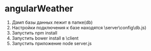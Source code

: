 # angularWeather

1. Дамп базы данных лежит в папке(db)
2. Настройки подключения к базе находятся \server\config\db.js)
3. Запустить npm install
4. Запустить bower install в \client
6. Запустить приложение node server.js
